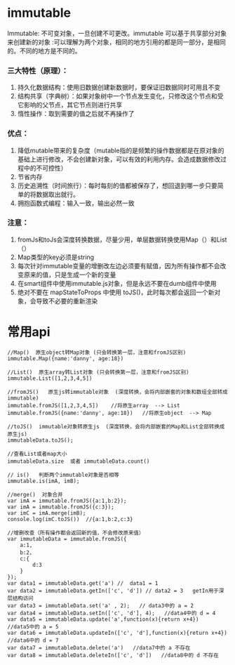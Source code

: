 # immutable
Immutable: 不可变对象，一旦创建不可更改。immutable 可以基于共享部分对象来创建新的对象 :可以理解为两个对象，相同的地方引用的都是同一部分，是相同的。不同的地方是不同的。

### 三大特性（原理）：
1. 持久化数据结构：使用旧数据创建新数据时，要保证旧数据同时可用且不变
2. 结构共享（字典树）：如果对象树中一个节点发生变化，只修改这个节点和受它影响的父节点，其它节点则进行共享
3. 惰性操作：取到需要的值之后就不再操作了

### 优点：
1. 降低mutable带来的复杂度（mutable指的是频繁的操作数据都是在原对象的基础上进行修改，不会创建新对象，可以有效的利用内存。会造成数据修改过程中的不可控性）
2. 节省内存
3. 历史追溯性（时间旅行）：每时每刻的值都被保存了，想回退到哪一步只要简单的将数据取出就行。
4. 拥抱函数式编程：输入一致，输出必然一致

### 注意：
1. fromJs和toJs会深度转换数据，尽量少用，单层数据转换使用Map（）和List（）
2. Map类型的key必须是string
3. 每次针对immutable变量的增删改左边必须要有赋值，因为所有操作都不会改变原来的值，只是生成一个新的变量
4. 在smart组件中使用immutable.js对象，但是永远不要在dumb组件中使用
5. 绝对不要在 mapStateToProps 中使用 toJS()，此时每次都会返回一个新对象，会导致不必要的重新渲染


# 常用api
```
//Map()  原生object转Map对象 (只会转换第一层，注意和fromJS区别)
immutable.Map({name:'danny', age:18})

//List()  原生array转List对象 (只会转换第一层，注意和fromJS区别)
immutable.List([1,2,3,4,5])

//fromJS()   原生js转immutable对象  (深度转换，会将内部嵌套的对象和数组全部转成immutable)
immutable.fromJS([1,2,3,4,5])    //将原生array  --> List
immutable.fromJS({name:'danny', age:18})   //将原生object  --> Map

//toJS()  immutable对象转原生js  (深度转换，会将内部嵌套的Map和List全部转换成原生js)
immutableData.toJS();

//查看List或者map大小  
immutableData.size  或者 immutableData.count()

// is()   判断两个immutable对象是否相等
immutable.is(imA, imB);

//merge()  对象合并
var imA = immutable.fromJS({a:1,b:2});
var imA = immutable.fromJS({c:3});
var imC = imA.merge(imB);
console.log(imC.toJS())  //{a:1,b:2,c:3}

//增删改查（所有操作都会返回新的值，不会修改原来值）
var immutableData = immutable.fromJS({
    a:1,
    b:2，
    c:{
        d:3
    }
});
var data1 = immutableData.get('a') //  data1 = 1  
var data2 = immutableData.getIn(['c', 'd']) // data2 = 3   getIn用于深层结构访问
var data3 = immutableData.set('a' , 2);   // data3中的 a = 2
var data4 = immutableData.setIn(['c', 'd'], 4);   //data4中的 d = 4
var data5 = immutableData.update('a',function(x){return x+4})   //data5中的 a = 5
var data6 = immutableData.updateIn(['c', 'd'],function(x){return x+4})   //data6中的 d = 7
var data7 = immutableData.delete('a')   //data7中的 a 不存在
var data8 = immutableData.deleteIn(['c', 'd'])   //data8中的 d 不存在
```
